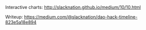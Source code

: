 Interactive charts: http://slacknation.github.io/medium/10/10.html

Writeup: https://medium.com/@slacknation/dao-hack-timeline-823e5a18e894
